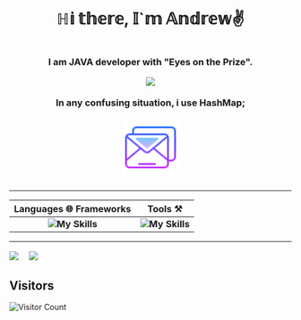 <h1 align="center"> 
  ℍ𝕚 𝕥𝕙𝕖𝕣𝕖, 𝕀`𝕞 𝔸𝕟𝕕𝕣𝕖𝕨✌️
<h1>
<h3 align="center"> 
  I am JAVA developer with "Eyes on the Prize". 
      <p/>
        <img src = "https://octodex.github.com/images/gangnamtocat.png" width = "100" />
      <p/>
  In any confusing situation, i use HashMap<?>; <br> <br>
  <a href="mailto:aspet89@gmail.com">
    <img src = "images/mail.png" width = "100" />
  </a>  
<h3>
  
___
    
<div align="center">
  
  |  Languages :globe_with_meridians: Frameworks | Tools :hammer_and_pick:|
  | :-------------: |:------------------:|
  | <div align="center" padding = '55px'> ![My Skills](https://skillicons.dev/icons?i=java,spring,hibernate,html&perline=4) | ![My Skills](https://skillicons.dev/icons?i=androidstudio,bootstrap,css,git,idea,jenkins,docker,maven,nginx,postgres,postman,&perline=6) |

</div>

____


<div class='container'>
  
  <img style="height: auto; width: 55%;" class="img" src="https://github-readme-stats.vercel.app/api?username=Futsey&show_icons=true&theme=blue-green" />
  &nbsp;
  &nbsp;
  <img style="height: auto; width: 40%;" class="img" src="https://github-readme-stats.vercel.app/api/top-langs/?username=Futsey&theme=blue-green&langs_count=8&layout=compact" /></div>

</div>

## Visitors
![Visitor Count](https://profile-counter.glitch.me/Futsey/count.svg)
